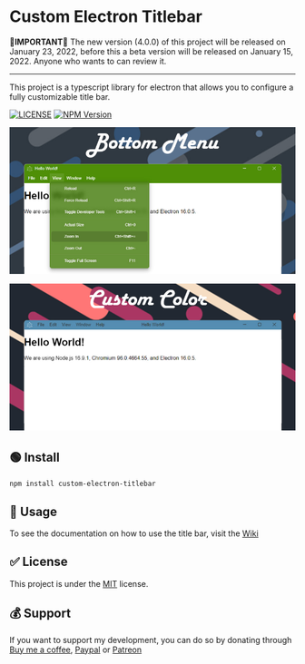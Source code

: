 # Custom Electron Titlebar

**🔴IMPORTANT🔴**
The new version (4.0.0) of this project will be released on January 23, 2022, before this a beta version will be released on January 15, 2022. Anyone who wants to can review it.

---

This project is a typescript library for electron that allows you to configure a fully customizable title bar.

[![LICENSE](https://img.shields.io/github/license/AlexTorresSk/custom-electron-titlebar.svg)](https://github.com/AlexTorresSk/custom-electron-titlebar/blob/master/LICENSE)
[![NPM Version](https://img.shields.io/npm/v/custom-electron-titlebar.svg)](https://npmjs.org/package/custom-electron-titlebar)

![Screenshot 1](screenshots/cet-001.jpg)

![Screenshot 2](screenshots/cet-002.jpg)

## 🟢 Install
```
npm install custom-electron-titlebar
```

## 🚀 Usage
To see the documentation on how to use the title bar, visit the [Wiki](https://github.com/AlexTorresSk/custom-electron-titlebar/wiki)

## ✅ License
This project is under the [MIT](https://github.com/AlexTorresSk/custom-electron-titlebar/blob/master/LICENSE) license.

## 💰 Support
If you want to support my development, you can do so by donating through [Buy me a coffee](https://www.buymeacoffee.com/AlexTorresSk), [Paypal](https://www.paypal.com/paypalme/hapovedat) or [Patreon](https://www.patreon.com/AlexTorresSk)
